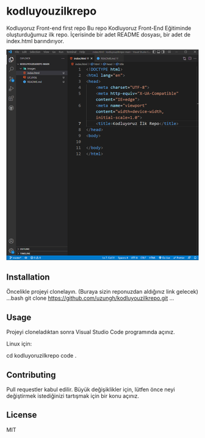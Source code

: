# kodluyouzilkrepo
Kodluyoruz Front-end first repo
Bu repo Kodluyoruz Front-End Eğitiminde oluşturduğumuz ilk repo. İçerisinde bir adet README dosyası, bir adet de index.html barındırıyor.

![github](images/ilkrepo.png)

## Installation
Öncelikle projeyi clonelayın. (Buraya sizin reponuzdan aldığınız link gelecek)
...bash
git clone https://github.com/uzungh/kodluyouzilkrepo.git
...

## Usage
Projeyi cloneladıktan sonra Visual Studio Code programında açınız.

Linux için:

cd kodluyoruzilkrepo
code .
## Contributing
Pull requestler kabul edilir. Büyük değişiklikler için, lütfen önce neyi değiştirmek istediğinizi tartışmak için bir konu açınız.

## License
MIT